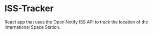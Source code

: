 # ISS-Tracker
React app that uses the Open Notify ISS API to track the location of the International Space Station. 
